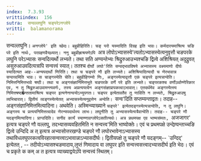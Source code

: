 ```yaml
---
index:  7.3.93
vrittiindex:  156
sutra:  सन्वल्लघुनि चङ्परेऽनग्लोपे
vritti:  balamanorama 
---
```


सन्वल्लघुनि। `अनग्लोपे' इति च्छेदः। बहुव्रीहिरिति। चङ् परो यस्मादिति विग्रह इति भावः। कर्मदारयमाश्रित्य चङि परे इति नार्थः, परग्रहणवैयथ्र्यात्। ननु बहुव्रीह्राश्रयणेऽपि `अत्र लोपोऽभ्यासस्ये'त्यतोऽभ्यासस्येत्यनुवृत्तौ चङपरके लघुनि परेऽभ्यासः सन्वदित्यर्थो लभ्यते। तथा सति अण्यन्तेभ्यः श्रिद्रुरुआउभ्यश्चङि द्वित्वे अशिश्रियत् अदुद्रुवत् असुरुआउवदित्यत्रापि सन्वत्त्वं स्यात्। ततश्च `दीर्घो लघो'रिति सन्वद्भावविषये अभ्यासस्य वक्ष्यमाणो दीर्घः स्यादित्यत आह--अन्यपदार्थो णिरिति। तथा च चङ्परे णौ इति लभ्यते। अशिश्रियादित्यादौ च णेरभावान्न सन्वत्त्वमिति भावः। स चाङ्गस्येति चेति। बहुव्रीहिगम्यो णिः, अङ्गस्येत्यावृत्तौ एकं चङ्परे इत्यत्रान्वेति। निमित्तनिमित्तभावे षष्ठी। तथा च अङ्गसंज्ञानिमित्तभूते चङपरके वर्णे परे इति लभ्यते। चङ्परकश्च वर्णोऽर्थाण्णेरिकार एव, न तु श्रिद्रुरुआउवामन्त्यवर्णः, तस्य अप्रत्ययत्वेन अङ्गसंज्ञाप्रापकत्वाऽभावात्। एतदर्थमेव अङ्गस्येत्स्य निमित्तषष्ठ�न्ततामाश्रित्य चङ्पर इत्यनेनान्वयोऽभ्युपगतः। चङ्पर इत्येतावतैव तु णाविति न लभ्यते, श्रिद्रुरुआउषु व्यभिचारात्। द्वितीयं त्वङ्गस्येत्येतत् अभ्यासस्येत्यनुवृत्तेन अन्वेति। `सन्व'दिति सप्तम्यन्ताद्वतः। तदाह-- अङ्गसंज्ञानिमित्तमित्यादिना। अथवेति। अस्मिन्व्याख्याने `चङ्परे' इत्येतदङ्गस्येत्यत्रान्वेति, न तु लघुनि। अङ्गस्य च प्रत्ययनिमित्तत्वादेव णेरन्यपदार्थस्य लाभः। लघुनीति तु अभ्यासस्येत्यत्रैवान्वेति। तदाह-- चङ्परे णौ यदङ्गमित्यादिना। प्राग्वदिति। सनीव कार्यं स्याण्णावग्लोपेऽसतीत्यर्थः। अत्र प्रथमपक्ष एव भाष्यसंमतः, `अजजागर' इत्यत्र चङ्परे णौ यल्लघु, तदभ्यासव्यवहितमिति न सन्वत्त्व'मिति भाष्योक्तेः। एवं च प्रथमपक्षे उन्देण्र्यन्ताच्चङि द्वित्वे उन्दिदि अ त् इत्यत्र अभ्यासोत्तरखण्डे चङ्परे णौ लघोरभावेनाऽभ्यासस्य तथाविधलघुपरकत्वविरहात्सन्वत्त्वाऽभावान्नाऽभ्यासदीर्घः। द्वितीयपक्षे तु चङ्परे णौ यदङ्गम्-- `उन्दिद्' इत्येतत् , -- तदीयोऽभ्यासश्चङमादाय,लुप्तं णिमादाय वा लघुपर इति सन्वत्त्वसत्त्वादभ्यासदीर्घ इति भेदः। एवं च प्रकृते क कम् अ त इत्यत्र व्याख्याद्वयेऽपि सन्वत्त्वं स्थितम्। 

